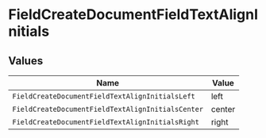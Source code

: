 # FieldCreateDocumentFieldTextAlignInitials


## Values

| Name                                              | Value                                             |
| ------------------------------------------------- | ------------------------------------------------- |
| `FieldCreateDocumentFieldTextAlignInitialsLeft`   | left                                              |
| `FieldCreateDocumentFieldTextAlignInitialsCenter` | center                                            |
| `FieldCreateDocumentFieldTextAlignInitialsRight`  | right                                             |